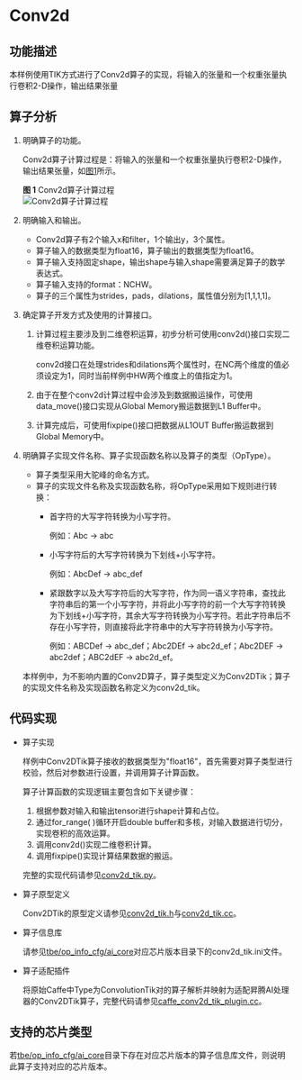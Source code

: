 # Conv2d<a name="ZH-CN_TOPIC_0302083411"></a>

## 功能描述<a name="section1973805311174"></a>

本样例使用TIK方式进行了Conv2d算子的实现，将输入的张量和一个权重张量执行卷积2-D操作，输出结果张量

## 算子分析<a name="section19621012171817"></a>

1.  明确算子的功能。

    Conv2d算子计算过程是：将输入的张量和一个权重张量执行卷积2-D操作，输出结果张量，如[图1](#fig2099591662413)所示。

    **图 1**  Conv2d算子计算过程<a name="fig2099591662413"></a>  
    ![](https://images.gitee.com/uploads/images/2020/1223/174800_6754ce07_5474059.png "Conv2d算子计算过程")

2.  明确输入和输出。
    -   Conv2d算子有2个输入x和filter，1个输出y，3个属性。
    -   算子输入的数据类型为float16，算子输出的数据类型为float16。
    -   算子输入支持固定shape，输出shape与输入shape需要满足算子的数学表达式。
    -   算子输入支持的format：NCHW。
    -   算子的三个属性为strides，pads，dilations，属性值分别为\[1,1,1,1\]。

3.  确定算子开发方式及使用的计算接口。
    1.  计算过程主要涉及到二维卷积运算，初步分析可使用conv2d\(\)接口实现二维卷积运算功能。

        conv2d接口在处理strides和dilations两个属性时，在NC两个维度的值必须设定为1，同时当前样例中HW两个维度上的值指定为1。

    2.  由于在整个conv2d计算过程中会涉及到数据搬运操作，可使用data\_move\(\)接口实现从Global Memory搬运数据到L1 Buffer中。
    3.  计算完成后，可使用fixpipe\(\)接口把数据从L1OUT  Buffer搬运数据到Global Memory中。

4.  明确算子实现文件名称、算子实现函数名称以及算子的类型（OpType）。

    -   算子类型采用大驼峰的命名方式。
    -   算子的实现文件名称及实现函数名称，将OpType采用如下规则进行转换：
        -   首字符的大写字符转换为小写字符。

            例如：Abc -\> abc

        -   小写字符后的大写字符转换为下划线+小写字符。

            例如：AbcDef -\> abc\_def

        -   紧跟数字以及大写字符后的大写字符，作为同一语义字符串，查找此字符串后的第一个小写字符，并将此小写字符的前一个大写字符转换为下划线+小写字符，其余大写字符转换为小写字符。若此字符串后不存在小写字符，则直接将此字符串中的大写字符转换为小写字符。

            例如：ABCDef -\> abc\_def；Abc2DEf -\> abc2d\_ef；Abc2DEF -\> abc2def；ABC2dEF -\> abc2d\_ef。



    本样例中，为不影响内置的Conv2D算子，算子类型定义为Conv2DTik；算子的实现文件名称及实现函数名称定义为conv2d\_tik。


## 代码实现<a name="section657125913571"></a>

-   算子实现

    样例中Conv2DTik算子接收的数据类型为"float16"，首先需要对算子类型进行校验，然后对参数进行设置，并调用算子计算函数。

    算子计算函数的实现逻辑主要包含如下关键步骤：

    1.  根据参数对输入和输出tensor进行shape计算和占位。
    2.  通过for\_range\( \)循环开启double buffer和多核，对输入数据进行切分，实现卷积的高效运算。
    3.  调用conv2d\(\)实现二维卷积计算。
    4.  调用fixpipe\(\)实现计算结果数据的搬运。

    完整的实现代码请参见[conv2d\_tik.py](../tbe/custom_impl/conv2d_tik.py)。

-   算子原型定义

    Conv2DTik的原型定义请参见[conv2d\_tik.h](../op_proto/conv2d_tik.h)与[conv2d\_tik.cc](../op_proto/conv2d_tik.cc)。

-   算子信息库

    请参见[tbe/op\_info\_cfg/ai\_core](../tbe/op_info_cfg/ai_core)对应芯片版本目录下的conv2d\_tik.ini文件。

-   算子适配插件

    将原始Caffe中Type为ConvolutionTik对的算子解析并映射为适配昇腾AI处理器的Conv2DTik算子，完整代码请参见[caffe\_conv2d\_tik\_plugin.cc](../framework/caffe_plugin/caffe_conv2d_tik_plugin.cc)。


## 支持的芯片类型<a name="section13382182116471"></a>

若[tbe/op\_info\_cfg/ai\_core](../tbe/op_info_cfg/ai_core)目录下存在对应芯片版本的算子信息库文件，则说明此算子支持对应的芯片版本。
